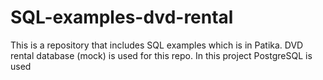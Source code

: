 # SQL-examples-dvd-rental
This is a repository that includes SQL examples which is in Patika. DVD rental database (mock) is used for this repo. In this project PostgreSQL is used

